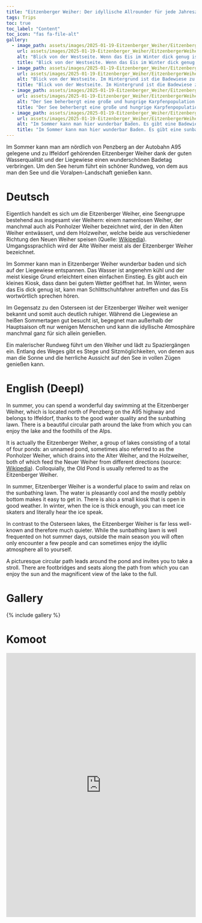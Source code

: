 ```yaml
---
title: "Eitzenberger Weiher: Der idyllische Allrounder für jede Jahreszeit"
tags: Trips
toc: true
toc_label: "Content"
toc_icon: "fas fa-file-alt"
gallery:
  - image_path: assets/images/2025-01-19-Eitzenberger_Weiher/EitzenbergerWeiher_1_th.jpg
    url: assets/images/2025-01-19-Eitzenberger_Weiher/EitzenbergerWeiher_1.jpg
    alt: "Blick von der Westseite. Wenn das Eis im Winter dick genug ist, kann man Schlittschuhfahrer antreffen.<br/><br/>View from the west side. If the ice is thick enough in winter, you may come across ice skaters."
    title: "Blick von der Westseite. Wenn das Eis im Winter dick genug ist, kann man Schlittschuhfahrer antreffen.<br><br>View from the west side. If the ice is thick enough in winter, you may come across ice skaters."
  - image_path: assets/images/2025-01-19-Eitzenberger_Weiher/EitzenbergerWeiher_2_th.jpg
    url: assets/images/2025-01-19-Eitzenberger_Weiher/EitzenbergerWeiher_2.jpg
    alt: "Blick von der Westseite. Im Hintergrund ist die Badewiese zu erkennen.<br/><br/>View from the west side. The bathing meadow can be seen in the background."
    title: "Blick von der Westseite. Im Hintergrund ist die Badewiese zu erkennen.<br/><br/>View from the west side. The bathing meadow can be seen in the background."
  - image_path: assets/images/2025-01-19-Eitzenberger_Weiher/EitzenbergerWeiher_3_th.jpg
    url: assets/images/2025-01-19-Eitzenberger_Weiher/EitzenbergerWeiher_3.jpg
    alt: "Der See beherbergt eine große und hungrige Karpfenpopulation.<br/><br/>The lake is home to a large and hungry carp population."
    title: "Der See beherbergt eine große und hungrige Karpfenpopulation.<br/><br/>The lake is home to a large and hungry carp population."
  - image_path: assets/images/2025-01-19-Eitzenberger_Weiher/EitzenbergerWeiher_4_th.jpg
    url: assets/images/2025-01-19-Eitzenberger_Weiher/EitzenbergerWeiher_4.jpg
    alt: "Im Sommer kann man hier wunderbar Baden. Es gibt eine Badewiese und ein kleines Kiosk.<br/><br/>In summer you can enjoy a wonderful swim here. There is a bathing meadow and a small kiosk."
    title: "Im Sommer kann man hier wunderbar Baden. Es gibt eine sunbathing lawn und ein kleines Kiosk.<br/><br/>In summer you can enjoy a wonderful swim here. There is a sunbathing lawn and a small kiosk."
---
```


Im Sommer kann man am nördlich von Penzberg an der Autobahn A95 gelegene und zu Iffeldorf gehörenden Eitzenberger Weiher dank der guten Wasserqualität und der Liegewiese einen wunderschönen Badetag verbringen. Um den See herum führt ein schöner Rundweg, von dem aus man den See und die Voralpen-Landschaft genießen kann.

# Deutsch

Eigentlich handelt es sich um die Eitzenberger Weiher, eine Seengruppe bestehend aus insgesamt vier Weihern: einem namenlosen Weiher, der manchmal auch als Ponholzer Weiher bezeichnet wird, der in den Alten Weiher entwässert, und dem Holzweiher, welche beide aus verschiedener Richtung den Neuen Weiher speisen (Quelle: [Wikipedia](https://de.wikipedia.org/wiki/Eitzenberger_Weiher)). Umgangssprachlich wird der Alte Weiher meist als der Eitzenberger Weiher bezeichnet.

Im Sommer kann man in Eitzenberger Weiher wunderbar baden und sich auf der Liegewiese entspannen. Das Wasser ist angenehm kühl und der meist kiesige Grund erleichtert einen einfachen Einstieg. Es gibt auch ein kleines Kiosk, dass dann bei gutem Wetter geöffnet hat. Im Winter, wenn das Eis dick genug ist, kann man Schlittschuhfahrer antreffen und das Eis wortwörtlich sprechen hören.

Im Gegensatz zu den Osterseen ist der Eitzenberger Weiher weit weniger bekannt und somit auch deutlich ruhiger. Während die Liegewiese an heißen Sommertagen gut besucht ist, begegnet man außerhalb der Hauptsaison oft nur wenigen Menschen und kann die idyllische Atmosphäre manchmal ganz für sich allein genießen.

Ein malerischer Rundweg führt um den Weiher und lädt zu Spaziergängen ein. Entlang des Weges gibt es Stege und Sitzmöglichkeiten, von denen aus man die Sonne und die herrliche Aussicht auf den See in vollen Zügen genießen kann.


# English (Deepl)
In summer, you can spend a wonderful day swimming at the Eitzenberger Weiher, which is located north of Penzberg on the A95 highway and belongs to Iffeldorf, thanks to the good water quality and the sunbathing lawn. There is a beautiful circular path around the lake from which you can enjoy the lake and the foothills of the Alps.

It is actually the Eitzenberger Weiher, a group of lakes consisting of a total of four ponds: an unnamed pond, sometimes also referred to as the Ponholzer Weiher, which drains into the Alter Weiher, and the Holzweiher, both of which feed the Neuer Weiher from different directions (source: [Wikipedia](https://de.wikipedia.org/wiki/Eitzenberger_Weiher)). Colloquially, the Old Pond is usually referred to as the Eitzenberger Weiher.

In summer, Eitzenberger Weiher is a wonderful place to swim and relax on the sunbathing lawn. The water is pleasantly cool and the mostly pebbly bottom makes it easy to get in. There is also a small kiosk that is open in good weather. In winter, when the ice is thick enough, you can meet ice skaters and literally hear the ice speak.

In contrast to the Osterseen lakes, the Eitzenberger Weiher is far less well-known and therefore much quieter. While the sunbathing lawn is well frequented on hot summer days, outside the main season you will often only encounter a few people and can sometimes enjoy the idyllic atmosphere all to yourself.

A picturesque circular path leads around the pond and invites you to take a stroll. There are footbridges and seats along the path from which you can enjoy the sun and the magnificent view of the lake to the full.


# Gallery
{% include gallery %}


# Komoot
<iframe src="https://www.komoot.com/de-de/tour/2015356419/embed?share_token=aLROQLHdJfq1ayln7f846hwsDOAgPBDkTErSS4DsDFP3jcJcHd&profile=1" width="100%" height="700" frameborder="0" scrolling="no"></iframe>
